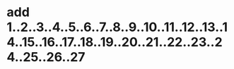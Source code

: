 # add 1..2..3..4..5..6..7..8..9..10..11..12..13..14..15..16..17..18..19..20..21..22..23..24..25..26..27 
